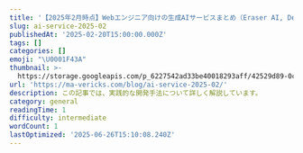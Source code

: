 ```yaml
---
title: '【2025年2月時点】Webエンジニア向けの生成AIサービスまとめ（Eraser AI, Devin, Onlookなど）'
slug: ai-service-2025-02
publishedAt: '2025-02-20T15:00:00.000Z'
tags: []
categories: []
emoji: "\U0001F43A"
thumbnail: >-
  https://storage.googleapis.com/p_6227542ad33be40018293aff/42529d89-0c95-440a-a8ca-ff84ed9d7dd6/ai.png
url: 'https://ma-vericks.com/blog/ai-service-2025-02/'
description: この記事では、実践的な開発手法について詳しく解説しています。
category: general
readingTime: 1
difficulty: intermediate
wordCount: 1
lastOptimized: '2025-06-26T15:10:08.240Z'
---
```


